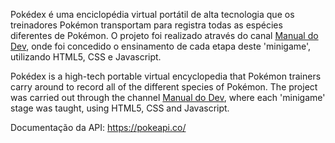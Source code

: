 Pokédex é uma enciclopédia virtual portátil de alta tecnologia que os treinadores Pokémon transportam para registra todas as espécies diferentes de Pokémon.
O projeto foi realizado através do canal <a href="https://www.youtube.com/c/ManualdoDev" target="_blank">Manual do Dev</a>, onde foi concedido o ensinamento de cada etapa deste 'minigame', utilizando HTML5, CSS e Javascript.

Pokédex is a high-tech portable virtual encyclopedia that Pokémon trainers carry around to record all of the different species of Pokémon. The project was carried out through the channel <a href="https://www.youtube.com/c/ManualdoDev" target="_blank">Manual do Dev</a>, where each 'minigame' stage was taught, using HTML5, CSS and Javascript.

Documentação da API: https://pokeapi.co/



